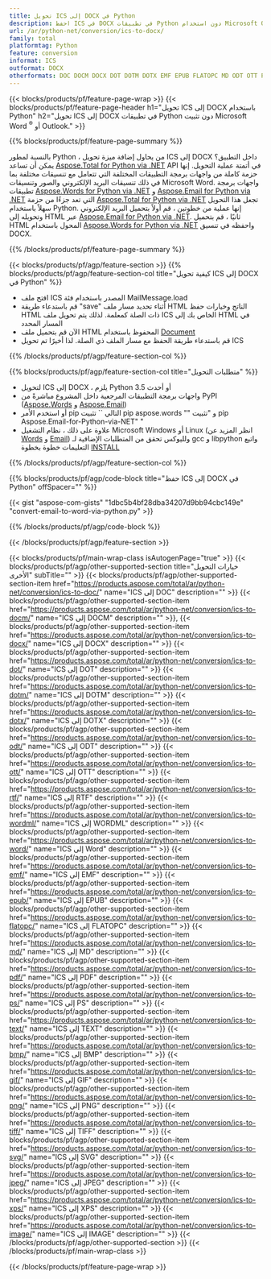 ```yaml
---
title: تحويل ICS إلى DOCX في Python
description: احفظ ICS في DOCX في تطبيقات Python دون استخدام Microsoft Outlook أو Word 
url: /ar/python-net/conversion/ics-to-docx/
family: total
platformtag: Python
feature: conversion
informat: ICS
outformat: DOCX
otherformats: DOC DOCM DOCX DOT DOTM DOTX EMF EPUB FLATOPC MD ODT OTT PCL PDF PS RTF TEXT WORD WORDML BMP GIF IMAGE JPEG TIFF PNG SVG XPS
---
```

{{< blocks/products/pf/feature-page-wrap >}}
{{< blocks/products/pf/feature-page-header h1="تحويل ICS إلى DOCX باستخدام Python" h2="تحويل ICS إلى DOCX في تطبيقات Python دون تثبيت Microsoft Word <sup>&reg;</sup> أو Outlook." >}}

{{% blocks/products/pf/feature-page-summary %}}

بالنسبة لمطور Python ، من يحاول إضافة ميزة تحويل ICS إلى DOCX داخل التطبيق؟ يمكن أن تساعد [Aspose.Total for Python via .NET](https://products.aspose.com/total/python-net/) API في أتمتة عملية التحويل. إنها حزمة كاملة من واجهات برمجة التطبيقات المختلفة التي تتعامل مع تنسيقات مختلفة بما في ذلك تنسيقات البريد الإلكتروني والصور وتنسيقات Microsoft Word. واجهات برمجة تطبيقات [Aspose.Words for Python via .NET](https://products.aspose.com/words/python-net/) و [Aspose.Email for Python via .NET](https://products.aspose.com/email/python-net/) التي تعد جزءًا من حزمة [Aspose.Total for Python via .NET](https://products.aspose.com/total/python-net/) تجعل هذا التحويل سهلاً باستخدام Python. إنها عملية من خطوتين ، قم أولاً بتحميل البريد الإلكتروني وتحويله إلى HTML عبر [Aspose.Email for Python via .NET](https://products.aspose.com/email/python-net/). ثانيًا ، قم بتحميل HTML المحول باستخدام [Aspose.Words for Python via .NET](https://products.aspose.com/words/python-net/) واحفظه في تنسيق DOCX.

{{% /blocks/products/pf/feature-page-summary %}}

{{< blocks/products/pf/agp/feature-section >}}
{{% blocks/products/pf/agp/feature-section-col title="كيفية تحويل ICS إلى DOCX في Python" %}}

- افتح ملف ICS المصدر باستخدام فئة MailMessage.load
- قم باستدعاء طريقة "save" أثناء تحديد مسار ملف HTML الناتج وخيارات حفظ HTML ذات الصلة كمعلمة. لذلك يتم تحويل ملف ICS الخاص بك إلى HTML في المسار المحدد
- الآن قم بتحميل ملف HTML المحفوظ باستخدام [Document](https://reference.aspose.com/words/python-net/aspose.words/document/)
- قم باستدعاء طريقة الحفظ مع مسار الملف ذي الصلة. لذا أخيرًا تم تحويل ICS

{{% /blocks/products/pf/agp/feature-section-col %}}

{{% blocks/products/pf/agp/feature-section-col title="متطلبات التحويل" %}}

- لتحويل ICS إلى DOCX ، يلزم Python 3.5 أو أحدث
- واجهات برمجة التطبيقات المرجعية داخل المشروع مباشرةً من PyPI ([Aspose.Words](https://pypi.org/project/aspose-words/) و [Aspose.Email](https://pypi.org/project/Aspose.Email-for-Python-via-NET/))
- أو استخدم الأمر pip التالي `` تثبيت pip aspose.words "" و "تثبيت pip Aspose.Email-for-Python-via-NET" " 
- علاوة على ذلك ، نظام التشغيل Microsoft Windows أو Linux (انظر المزيد عن [Words](https://docs.aspose.com/words/python-net/system-requirements/) و [Email](https://docs.aspose.com/email/python-net/system-requirements/)) ولليوكس تحقق من المتطلبات الإضافية لـ gcc و libpython واتبع التعليمات خطوة بخطوة [INSTALL](https://docs.aspose.com/words/python-net/installation/)
 

{{% /blocks/products/pf/agp/feature-section-col %}}

{{% blocks/products/pf/agp/code-block title="حفظ ICS إلى DOCX في Python" offSpacer="" %}}

{{< gist "aspose-com-gists" "1dbc5b4bf28dba34207d9bb94cbc149e" "convert-email-to-word-via-python.py" >}}

{{% /blocks/products/pf/agp/code-block %}}

{{< /blocks/products/pf/agp/feature-section >}}

{{< blocks/products/pf/main-wrap-class isAutogenPage="true" >}}
{{< blocks/products/pf/agp/other-supported-section title="خيارات التحويل الأخرى" subTitle="" >}}
{{< blocks/products/pf/agp/other-supported-section-item href="https://products.aspose.com/total/ar/python-net/conversion/ics-to-doc/" name="ICS إلى DOC" description="" >}}
{{< blocks/products/pf/agp/other-supported-section-item href="https://products.aspose.com/total/ar/python-net/conversion/ics-to-docm/" name="ICS إلى DOCM" description="" >}},
{{< blocks/products/pf/agp/other-supported-section-item href="https://products.aspose.com/total/ar/python-net/conversion/ics-to-docx/" name="ICS إلى DOCX" description="" >}}
{{< blocks/products/pf/agp/other-supported-section-item href="https://products.aspose.com/total/ar/python-net/conversion/ics-to-dot/" name="ICS إلى DOT" description="" >}}
{{< blocks/products/pf/agp/other-supported-section-item href="https://products.aspose.com/total/ar/python-net/conversion/ics-to-dotm/" name="ICS إلى DOTM" description="" >}}
{{< blocks/products/pf/agp/other-supported-section-item href="https://products.aspose.com/total/ar/python-net/conversion/ics-to-dotx/" name="ICS إلى DOTX" description="" >}}
{{< blocks/products/pf/agp/other-supported-section-item href="https://products.aspose.com/total/ar/python-net/conversion/ics-to-odt/" name="ICS إلى ODT" description="" >}}
{{< blocks/products/pf/agp/other-supported-section-item href="https://products.aspose.com/total/ar/python-net/conversion/ics-to-ott/" name="ICS إلى OTT" description="" >}}
{{< blocks/products/pf/agp/other-supported-section-item href="https://products.aspose.com/total/ar/python-net/conversion/ics-to-rtf/" name="ICS إلى RTF" description="" >}}
{{< blocks/products/pf/agp/other-supported-section-item href="https://products.aspose.com/total/ar/python-net/conversion/ics-to-wordml/" name="ICS إلى WORDML" description="" >}}
{{< blocks/products/pf/agp/other-supported-section-item href="https://products.aspose.com/total/ar/python-net/conversion/ics-to-word/" name="ICS إلى Word" description="" >}}
{{< blocks/products/pf/agp/other-supported-section-item href="https://products.aspose.com/total/ar/python-net/conversion/ics-to-emf/" name="ICS إلى EMF" description="" >}}
{{< blocks/products/pf/agp/other-supported-section-item href="https://products.aspose.com/total/ar/python-net/conversion/ics-to-epub/" name="ICS إلى EPUB" description="" >}}
{{< blocks/products/pf/agp/other-supported-section-item href="https://products.aspose.com/total/ar/python-net/conversion/ics-to-flatopc/" name="ICS إلى FLATOPC" description="" >}}
{{< blocks/products/pf/agp/other-supported-section-item href="https://products.aspose.com/total/ar/python-net/conversion/ics-to-md/" name="ICS إلى MD" description="" >}}
{{< blocks/products/pf/agp/other-supported-section-item href="https://products.aspose.com/total/ar/python-net/conversion/ics-to-pdf/" name="ICS إلى PDF" description="" >}}
{{< blocks/products/pf/agp/other-supported-section-item href="https://products.aspose.com/total/ar/python-net/conversion/ics-to-ps/" name="ICS إلى PS" description="" >}}
{{< blocks/products/pf/agp/other-supported-section-item href="https://products.aspose.com/total/ar/python-net/conversion/ics-to-text/" name="ICS إلى TEXT" description="" >}}
{{< blocks/products/pf/agp/other-supported-section-item href="https://products.aspose.com/total/ar/python-net/conversion/ics-to-bmp/" name="ICS إلى BMP" description="" >}}
{{< blocks/products/pf/agp/other-supported-section-item href="https://products.aspose.com/total/ar/python-net/conversion/ics-to-gif/" name="ICS إلى GIF" description="" >}}
{{< blocks/products/pf/agp/other-supported-section-item href="https://products.aspose.com/total/ar/python-net/conversion/ics-to-png/" name="ICS إلى PNG" description="" >}}
{{< blocks/products/pf/agp/other-supported-section-item href="https://products.aspose.com/total/ar/python-net/conversion/ics-to-tiff/" name="ICS إلى TIFF" description="" >}}
{{< blocks/products/pf/agp/other-supported-section-item href="https://products.aspose.com/total/ar/python-net/conversion/ics-to-svg/" name="ICS إلى SVG" description="" >}}
{{< blocks/products/pf/agp/other-supported-section-item href="https://products.aspose.com/total/ar/python-net/conversion/ics-to-jpeg/" name="ICS إلى JPEG" description="" >}}
{{< blocks/products/pf/agp/other-supported-section-item href="https://products.aspose.com/total/ar/python-net/conversion/ics-to-xps/" name="ICS إلى XPS" description="" >}}
{{< blocks/products/pf/agp/other-supported-section-item href="https://products.aspose.com/total/ar/python-net/conversion/ics-to-image/" name="ICS إلى IMAGE" description="" >}}
{{< /blocks/products/pf/agp/other-supported-section >}}
{{< /blocks/products/pf/main-wrap-class >}}

{{< /blocks/products/pf/feature-page-wrap >}}